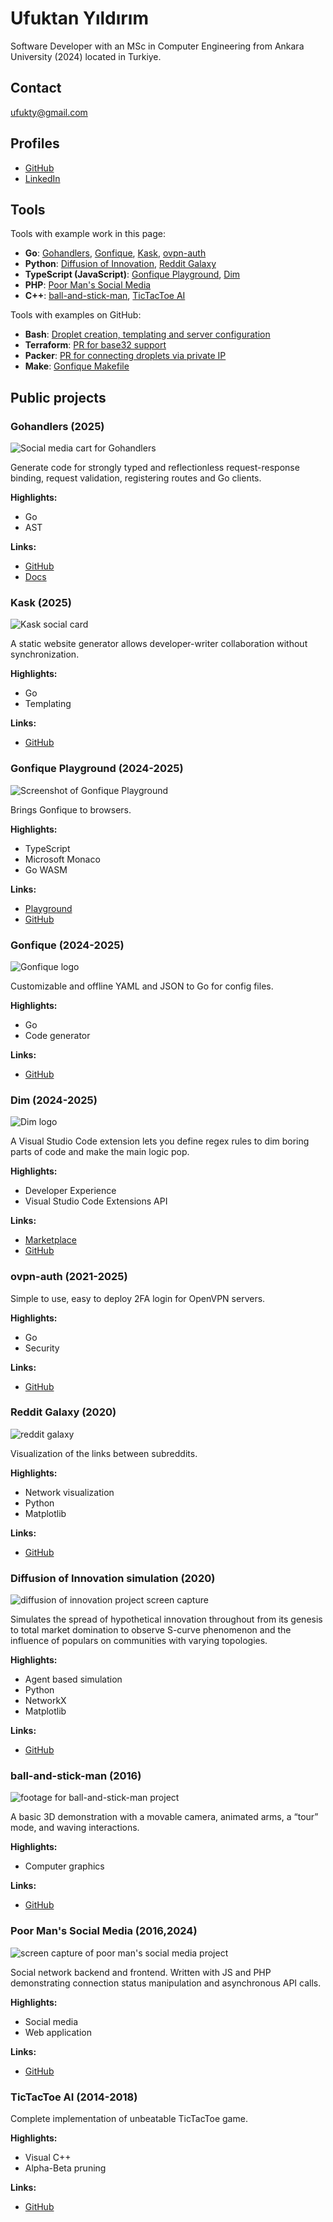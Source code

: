 # Ufuktan Yıldırım

Software Developer with an MSc in Computer Engineering from Ankara University (2024) located in Turkiye.

## Contact

<a href="mailto:ufukty@gmail.com">ufukty@gmail.com</a>

## Profiles

-   [GitHub](https://github.com/ufukty)
-   [LinkedIn](https://linkedin.com/in/ufukty)

## Tools

Tools with example work in this page:

-   **Go**: [Gohandlers](#gohandlers-2025), [Gonfique](#gonfique-2024-2025), [Kask](#kask-2025), [ovpn-auth](#ovpn-auth-2021-2025)
-   **Python**: [Diffusion of Innovation](#diffusion-of-innovation-simulation-2020), [Reddit Galaxy](#reddit-galaxy-2020)
-   **TypeScript (JavaScript)**: [Gonfique Playground](#gonfique-playground-2024-2025), [Dim](#dim-2024-2025)
-   **PHP**: [Poor Man's Social Media](#poor-man-s-social-media-2016-2024)
-   **C++**: [ball-and-stick-man](#ball-and-stick-man-2016), [TicTacToe AI](#tictactoe-ai-2014-2018)

Tools with examples on GitHub:

-   **Bash**: [Droplet creation, templating and server configuration](https://github.com/ufukty/logbook/blob/d1e9bd9df6997e0ddc24b49f2e4d0c12e0fb95aa/platform/stage/deploy/vpn/local.sh)
-   **Terraform**: [PR for base32 support](https://github.com/hashicorp/terraform/pull/29127)
-   **Packer**: [PR for connecting droplets via private IP](https://github.com/hashicorp/packer/pull/10093)
-   **Make**: [Gonfique Makefile](https://github.com/ufukty/gonfique/blob/76ba1921e817d31a474a9d7362344087b7b34c66/Makefile)

## Public projects

### Gohandlers (2025)

![Social media cart for Gohandlers](.assets/gohandlers.png)

Generate code for strongly typed and reflectionless request-response binding, request validation, registering routes and Go clients.

**Highlights:**

-   Go
-   AST

**Links:**

-   [GitHub](https://github.com/ufukty/gohandlers)
-   [Docs](https://gohandlers.pages.dev/)

### Kask (2025)

![Kask social card](.assets/kask.png)

A static website generator allows developer-writer collaboration without synchronization.

**Highlights:**

-   Go
-   Templating

**Links:**

-   [GitHub](https://github.com/ufukty/kask)

### Gonfique Playground (2024-2025)

![Screenshot of Gonfique Playground](.assets/gp.png)

Brings Gonfique to browsers.

**Highlights:**

-   TypeScript
-   Microsoft Monaco
-   Go WASM

**Links:**

-   [Playground](https://gonfique.pages.dev)
-   [GitHub](https://github.com/ufukty/gonfique-playground)

### Gonfique (2024-2025)

![Gonfique logo](.assets/gonfique.png)

Customizable and offline YAML and JSON to Go for config files.

**Highlights:**

-   Go
-   Code generator

**Links:**

-   [GitHub](https://github.com/ufukty/gonfique)

### Dim (2024-2025)

![Dim logo](.assets/dim.png)

A Visual Studio Code extension lets you define regex rules to dim boring parts of code and make the main logic pop.

**Highlights:**

-   Developer Experience
-   Visual Studio Code Extensions API

**Links:**

-   [Marketplace](https://marketplace.visualstudio.com/items?itemName=ufukty.dim)
-   [GitHub](https://github.com/ufukty/dim)

### ovpn-auth (2021-2025)

Simple to use, easy to deploy 2FA login for OpenVPN servers.

**Highlights:**

-   Go
-   Security

**Links:**

-   [GitHub](https://github.com/ufukty/ovpn-auth)

### Reddit Galaxy (2020)

![reddit galaxy](.assets/reddit-galaxy.jpg)

Visualization of the links between subreddits.

**Highlights:**

-   Network visualization
-   Python
-   Matplotlib

**Links:**

-   [GitHub](https://github.com/ufukty/reddit-galaxy)

### Diffusion of Innovation simulation (2020)

![diffusion of innovation project screen capture](.assets/doi.gif)

Simulates the spread of hypothetical innovation throughout from its genesis to total market domination to observe S-curve phenomenon and the influence of populars on communities with varying topologies.

**Highlights:**

-   Agent based simulation
-   Python
-   NetworkX
-   Matplotlib

**Links:**

-   [GitHub](https://github.com/ufukty/diffusion-of-innovation)

### ball-and-stick-man (2016)

![footage for ball-and-stick-man project](.assets/ball-and-stick.gif)

A basic 3D demonstration with a movable camera, animated arms, a “tour” mode, and waving interactions.

**Highlights:**

-   Computer graphics

**Links:**

-   [GitHub](https://github.com/ufukty/ball-and-stick-man)

### Poor Man's Social Media (2016,2024)

![screen capture of poor man's social media project](.assets/social.gif)

Social network backend and frontend. Written with JS and PHP demonstrating connection status manipulation and asynchronous API calls.

**Highlights:**

-   Social media
-   Web application

**Links:**

-   [GitHub](https://github.com/ufukty/poor-man-s-social-media)

### TicTacToe AI (2014-2018)

Complete implementation of unbeatable TicTacToe game.

**Highlights:**

-   Visual C++
-   Alpha-Beta pruning

**Links:**

-   [GitHub](https://github.com/ufukty/TicTacToe-AI)
